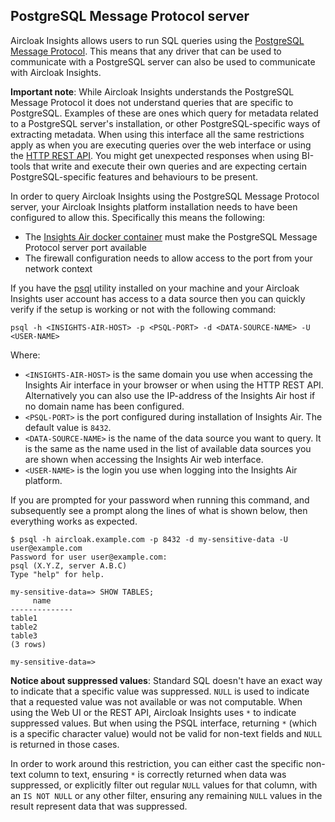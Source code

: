 ## PostgreSQL Message Protocol server

Aircloak Insights allows users to run SQL queries using the [PostgreSQL Message
Protocol](https://www.postgresql.org/docs/current/static/protocol.html). This means that any driver that can be
used to communicate with a PostgreSQL server can also be used to communicate with Aircloak Insights.

__Important note__: While Aircloak Insights understands the PostgreSQL Message Protocol it does not understand
queries that are specific to PostgreSQL. Examples of these are ones which query for metadata related to a PostgreSQL server's
installation, or other PostgreSQL-specific ways of extracting metadata. When using this interface all the same restrictions apply
as when you are executing queries over the web interface or using the [HTTP REST API](/api.md).
You might get unexpected responses when using BI-tools that write and execute their own queries and
are expecting certain PostgreSQL-specific features and behaviours to be present.

In order to query Aircloak Insights using the PostgreSQL Message Protocol server, your Aircloak Insights platform
installation needs to have been configured to allow this. Specifically this means the following:

- The [Insights Air docker container](ops/installation.html#insights-air) must make the PostgreSQL Message Protocol
  server port available
- The firewall configuration needs to allow access to the port from your network context

If you have the [psql](http://postgresguide.com/utilities/psql.html) utility installed on your machine and your
Aircloak Insights user account has access to a data source then you can quickly verify if the setup is working
or not with the following command:

```
psql -h <INSIGHTS-AIR-HOST> -p <PSQL-PORT> -d <DATA-SOURCE-NAME> -U <USER-NAME>
```

Where:

- `<INSIGHTS-AIR-HOST>` is the same domain you use when accessing the Insights Air interface in your browser or
  when using the HTTP REST API. Alternatively you can also use the IP-address of the Insights Air host if no
  domain name has been configured.
- `<PSQL-PORT>` is the port configured during installation of Insights Air. The default value is `8432`.
- `<DATA-SOURCE-NAME>` is the name of the data source you want to query. It is the same as the name used in the list of
  available data sources you are shown when accessing the Insights Air web interface.
- `<USER-NAME>` is the login you use when logging into the Insights Air platform.

If you are prompted for your password when running this command, and subsequently see a prompt along the lines of what
is shown below, then everything works as expected.

```
$ psql -h aircloak.example.com -p 8432 -d my-sensitive-data -U user@example.com
Password for user user@example.com:
psql (X.Y.Z, server A.B.C)
Type "help" for help.

my-sensitive-data=> SHOW TABLES;
     name
--------------
table1
table2
table3
(3 rows)

my-sensitive-data=>
```

__Notice about suppressed values__: Standard SQL doesn't have an exact way to indicate that a specific value was suppressed. `NULL` is used to indicate that a requested value was not available or was not computable. When using the Web UI or the REST API, Aircloak Insights uses `*` to indicate suppressed values. But when using the PSQL interface,
returning `*` (which is a specific character value) would not be valid for non-text fields and `NULL` is returned in those cases.

In order to work around this restriction, you can either cast the specific non-text column to text, ensuring `*` is correctly returned when data was suppressed, or explicitly filter out regular `NULL` values for that column, with an `IS NOT NULL` or any other filter, ensuring any remaining `NULL` values in the result represent data that was suppressed.
